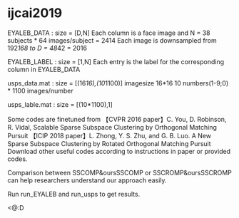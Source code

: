 # ijcai2019

EYALEB_DATA : size = [D,N]
              Each column is a face image and N = 38 subjects * 64 images/subject = 2414
              Each image is downsampled from 192*168 to D = 48*42 = 2016
              
EYALEB_LABEL : size = [1,N] 
               Each entry is the label for the corresponding column in EYALEB_DATA

usps_data.mat : size = [(16*16),(10*1100)] 
                imagesize 16*16
                10 numbers(1-9;0) * 1100 images/number
                
usps_lable.mat : size = [(10*1100),1]

Some codes are finetuned from
【CVPR 2016 paper】C. You, D. Robinson, R. Vidal, Scalable Sparse Subspace Clustering by Orthogonal Matching Pursuit
【ICIP 2018 paper】L. Zhong, Y. S. Zhu, and G. B. Luo. A New Sparse Subspace Clustering by Rotated Orthogonal Matching Pursuit
Download other useful codes according to instructions in paper or provided codes.

Comparison between SSCOMP&oursSSCOMP or SSCROMP&oursSSCROMP can help researchers understand our approach easily.

Run run_EYALEB and run_usps to get results.

<@:D
